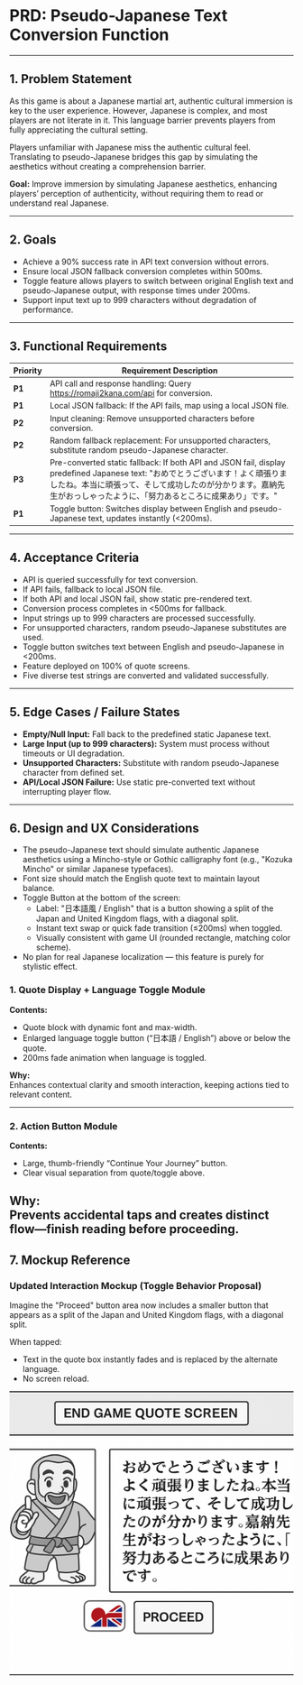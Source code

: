 # PRD: Pseudo-Japanese Text Conversion Function

---

## 1. Problem Statement

As this game is about a Japanese martial art, authentic cultural immersion is key to the user experience. However, Japanese is complex, and most players are not literate in it. This language barrier prevents players from fully appreciating the cultural setting.

Players unfamiliar with Japanese miss the authentic cultural feel. Translating to pseudo-Japanese bridges this gap by simulating the aesthetics without creating a comprehension barrier.

**Goal:** Improve immersion by simulating Japanese aesthetics, enhancing players’ perception of authenticity, without requiring them to read or understand real Japanese.

---

## 2. Goals

- Achieve a 90% success rate in API text conversion without errors.
- Ensure local JSON fallback conversion completes within 500ms.
- Toggle feature allows players to switch between original English text and pseudo-Japanese output, with response times under 200ms.
- Support input text up to 999 characters without degradation of performance.

---

## 3. Functional Requirements

| **Priority** | **Requirement Description**                                                                                                                                                                                                                            |
| ------------ | ------------------------------------------------------------------------------------------------------------------------------------------------------------------------------------------------------------------------------------------------------ |
| **P1**       | API call and response handling: Query https://romaji2kana.com/api for conversion.                                                                                                                                                                      |
| **P1**       | Local JSON fallback: If the API fails, map using a local JSON file.                                                                                                                                                                                    |
| **P2**       | Input cleaning: Remove unsupported characters before conversion.                                                                                                                                                                                       |
| **P2**       | Random fallback replacement: For unsupported characters, substitute random pseudo-Japanese character.                                                                                                                                                  |
| **P3**       | Pre-converted static fallback: If both API and JSON fail, display predefined Japanese text: "おめでとうございます！よく頑張りましたね。本当に頑張って、そして成功したのが分かります。嘉納先生がおっしゃったように、「努力あるところに成果あり」です。" |
| **P1**       | Toggle button: Switches display between English and pseudo-Japanese text, updates instantly (<200ms).                                                                                                                                                  |

---

## 4. Acceptance Criteria

- API is queried successfully for text conversion.
- If API fails, fallback to local JSON file.
- If both API and local JSON fail, show static pre-rendered text.
- Conversion process completes in <500ms for fallback.
- Input strings up to 999 characters are processed successfully.
- For unsupported characters, random pseudo-Japanese substitutes are used.
- Toggle button switches text between English and pseudo-Japanese in <200ms.
- Feature deployed on 100% of quote screens.
- Five diverse test strings are converted and validated successfully.

---

## 5. Edge Cases / Failure States

- **Empty/Null Input:** Fall back to the predefined static Japanese text.
- **Large Input (up to 999 characters):** System must process without timeouts or UI degradation.
- **Unsupported Characters:** Substitute with random pseudo-Japanese character from defined set.
- **API/Local JSON Failure:** Use static pre-converted text without interrupting player flow.

---

## 6. Design and UX Considerations

- The pseudo-Japanese text should simulate authentic Japanese aesthetics using a Mincho-style or Gothic calligraphy font (e.g., "Kozuka Mincho" or similar Japanese typefaces).
- Font size should match the English quote text to maintain layout balance.
- Toggle Button at the bottom of the screen:
  - Label: "日本語風 / English" that is a button showing a split of the Japan and United Kingdom flags, with a diagonal split.
  - Instant text swap or quick fade transition (≤200ms) when toggled.
  - Visually consistent with game UI (rounded rectangle, matching color scheme).
- No plan for real Japanese localization — this feature is purely for stylistic effect.

### 1. Quote Display + Language Toggle Module

**Contents:**
- Quote block with dynamic font and max-width.
- Enlarged language toggle button (“日本語 / English”) above or below the quote.
- 200ms fade animation when language is toggled.

**Why:**  
Enhances contextual clarity and smooth interaction, keeping actions tied to relevant content.

---

### 2. Action Button Module

**Contents:**
- Large, thumb-friendly “Continue Your Journey” button.
- Clear visual separation from quote/toggle above.

**Why:**  
Prevents accidental taps and creates distinct flow—finish reading before proceeding.
---

## 7. Mockup Reference

### Updated Interaction Mockup (Toggle Behavior Proposal)

Imagine the "Proceed" button area now includes a smaller button that appears as a split of the Japan and United Kingdom flags, with a diagonal split.

When tapped:

- Text in the quote box instantly fades and is replaced by the alternate language.
- No screen reload.

![Game Quote Screen With Language Toggle Mockup](/design/mockups/mockupQuoteScreen2.png)
